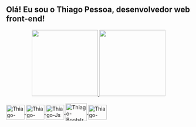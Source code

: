 ## Olá! Eu sou o Thiago Pessoa, desenvolvedor web front-end!
<div align="center">
  <a href="https://github.com/thiagopessoaaraujo">
  <img height="180em" src="https://github-readme-stats.vercel.app/api?username=thiagopessoaaraujo&show_icons=true&theme=dark&include_all_commits=true&count_private=true"/>
  <img height="180em" src="https://github-readme-stats.vercel.app/api/top-langs/?username=thiagopessoaaraujo&layout=compact&langs_count=7&theme=dark"/>
</div>
  <div style="display: inline_block"><br>
  <img align="center" alt="Thiago-HTML" height="40" width="50" src="https://cdn.jsdelivr.net/gh/devicons/devicon/icons/html5/html5-original.svg">
  <img align="center" alt="Thiago-CSS" height="40" width="50" src="https://cdn.jsdelivr.net/gh/devicons/devicon/icons/css3/css3-original.svg">
  <img align="center" alt="Thiago-Js" height="40" width="50" src="https://cdn.jsdelivr.net/gh/devicons/devicon/icons/javascript/javascript-original.svg">
  <img align="center" alt="Thiago-Bootstrap" height="48" width="58" src="https://cdn.jsdelivr.net/gh/devicons/devicon/icons/bootstrap/bootstrap-original.svg">
  <img align="center" alt="Thiago-React" height="40" width="50" src="https://cdn.jsdelivr.net/gh/devicons/devicon/icons/react/react-original.svg">
</div>
